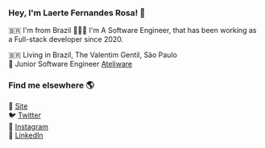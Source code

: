 ### Hey, I'm Laerte Fernandes Rosa! 👋

 🇧🇷 I'm from Brazil
 🧑🏼‍💻 I'm A Software Engineer, that has been working as a Full-stack developer since 2020. 

🇧🇷 Living in Brazil, The Valentim Gentil, São Paulo <br>
🚀 Junior Software Engineer [Ateliware](https://ateliware.com/) <br>

### Find me elsewhere 🌎

🚀 [Site](https://laertefr.com) <br>
🐦 [Twitter](https://twitter.com/lucas_montano) <br>
📸 [Instagram](https://instagram.com/laertefr) <br>
💼 [LinkedIn](https://www.linkedin.com/in/laertefr/) <br>
